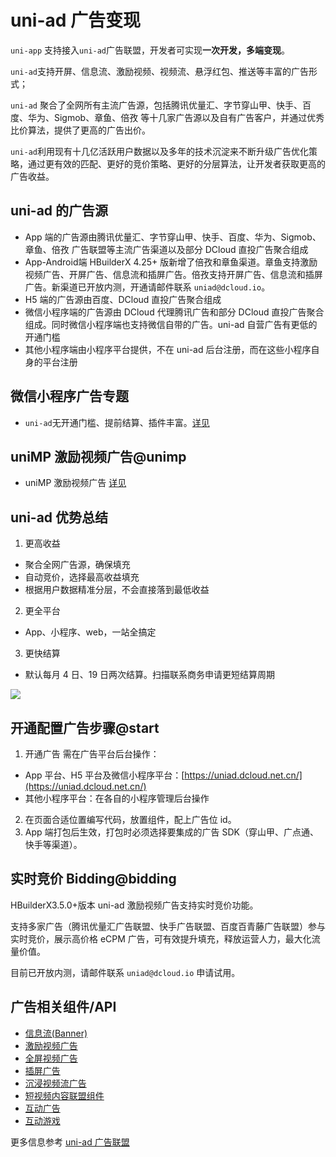 # uni-ad 广告变现

`uni-app` 支持接入`uni-ad`广告联盟，开发者可实现**一次开发，多端变现**。

`uni-ad`支持开屏、信息流、激励视频、视频流、悬浮红包、推送等丰富的广告形式；

`uni-ad` 聚合了全网所有主流广告源，包括腾讯优量汇、字节穿山甲、快手、百度、华为、Sigmob、章鱼、倍孜 等十几家广告源以及自有广告客户，并通过优秀比价算法，提供了更高的广告出价。

`uni-ad`利用现有十几亿活跃用户数据以及多年的技术沉淀来不断升级广告优化策略，通过更有效的匹配、更好的竞价策略、更好的分层算法，让开发者获取更高的广告收益。

## uni-ad 的广告源

- App 端的广告源由腾讯优量汇、字节穿山甲、快手、百度、华为、Sigmob、章鱼、倍孜 广告联盟等主流广告渠道以及部分 DCloud 直投广告聚合组成
- App-Android端 HBuilderX 4.25+ 版新增了倍孜和章鱼渠道。章鱼支持激励视频广告、开屏广告、信息流和插屏广告。倍孜支持开屏广告、信息流和插屏广告。新渠道已开放内测，开通请邮件联系 `uniad@dcloud.io`。
- H5 端的广告源由百度、DCloud 直投广告聚合组成
- 微信小程序端的广告源由 DCloud 代理腾讯广告和部分 DCloud 直投广告聚合组成。同时微信小程序端也支持微信自带的广告。uni-ad 自营广告有更低的开通门槛
- 其他小程序端由小程序平台提供，不在 uni-ad 后台注册，而在这些小程序自身的平台注册

## 微信小程序广告专题

- `uni-ad`无开通门槛、提前结算、插件丰富。[详见](https://uniapp.dcloud.net.cn/component/ad-weixin.html)

## uniMP 激励视频广告@unimp

- uniMP 激励视频广告 [详见](https://uniapp.dcloud.net.cn/uni-ad/unimp.html)

## uni-ad 优势总结

1. 更高收益

- 聚合全网广告源，确保填充
- 自动竞价，选择最高收益填充
- 根据用户数据精准分层，不会直接落到最低收益

2. 更全平台

- App、小程序、web，一站全搞定

3. 更快结算

- 默认每月 4 日、19 日两次结算。扫描联系商务申请更短结算周期

![](https://qiniu-web-assets.dcloud.net.cn/unidoc/zh/eryunweixin.jpg)

## 开通配置广告步骤@start

1. 开通广告
   需在广告平台后台操作：

- App 平台、H5 平台及微信小程序平台：[https://uniad.dcloud.net.cn/](https://uniad.dcloud.net.cn/)
- 其他小程序平台：在各自的小程序管理后台操作

2. 在页面合适位置编写代码，放置组件，配上广告位 id。
3. App 端打包后生效，打包时必须选择要集成的广告 SDK（穿山甲、广点通、快手等渠道）。

## 实时竞价 Bidding@bidding

HBuilderX3.5.0+版本 uni-ad 激励视频广告支持实时竞价功能。

支持多家广告（腾讯优量汇广告联盟、快手广告联盟、百度百青藤广告联盟）参与实时竞价，展示高价格 eCPM 广告，可有效提升填充，释放运营人力，最大化流量价值。

目前已开放内测，请邮件联系 `uniad@dcloud.io` 申请试用。

## 广告相关组件/API

- [信息流(Banner)](https://uniapp.dcloud.net.cn/uni-ad/ad-component.html)
- [激励视频广告](https://uniapp.dcloud.net.cn/uni-ad/ad-rewarded-video.html)
- [全屏视频广告](https://uniapp.dcloud.net.cn/uni-ad/ad-fullscreen-video.html)
- [插屏广告](https://uniapp.dcloud.net.cn/uni-ad/ad-interstitial.html)
- [沉浸视频流广告](https://uniapp.dcloud.net.cn/uni-ad/ad-draw.html)
- [短视频内容联盟组件](https://uniapp.dcloud.net.cn/uni-ad/ad-content-page.html)
- [互动广告](https://uniapp.dcloud.net.cn/uni-ad/ad-interactive.html)
- [互动游戏](https://uniapp.dcloud.net.cn/uni-ad/interactive.html)

更多信息参考 [uni-ad 广告联盟](https://uniad.dcloud.net.cn)
